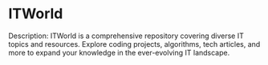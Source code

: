 # ITWorld
Description: ITWorld is a comprehensive repository covering diverse IT topics and resources. Explore coding projects, algorithms, tech articles, and more to expand your knowledge in the ever-evolving IT landscape.
